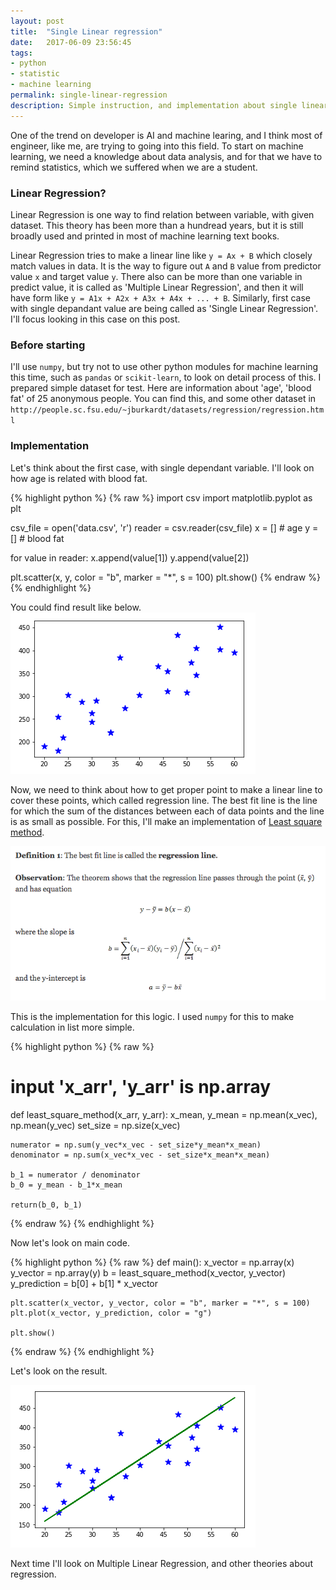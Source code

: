 ```yaml
---
layout: post
title:  "Single Linear regression"
date:   2017-06-09 23:56:45
tags:
- python
- statistic
- machine learning
permalink: single-linear-regression
description: Simple instruction, and implementation about single linear regression
---
```


One of the trend on developer is AI and machine learing, and I think most of engineer, like me, are trying to going into this field.
To start on machine learning, we need a knowledge about data analysis, and for that we have to remind statistics, which we suffered when we are a student. 


### Linear Regression?

Linear Regression is one way to find relation between variable, with given dataset. This theory has been more than a hundread years, but it is still broadly used and printed in most of machine learning text books.

Linear Regression tries to make a linear line like `y = Ax + B` which closely match values in data. It is the way to figure out `A` and `B` value from predictor value `x` and target value `y`. There also can be more than one variable in predict value, it is called as 'Multiple Linear Regression', and then it will have form like `y = A1x + A2x + A3x + A4x + ... + B`. Similarly, first case with single depandant value are being called as 'Single Linear Regression'. I'll focus looking in this case on this post.


### Before starting

I'll use `numpy`, but try not to use other python modules for machine learning this time, such as `pandas` or `scikit-learn`, to look on detail process of this.
I prepared simple dataset for test. Here are information about 'age', 'blood fat' of 25 anonymous people.
You can find this, and some other dataset in `http://people.sc.fsu.edu/~jburkardt/datasets/regression/regression.html`


### Implementation

Let's think about the first case, with single dependant variable. I'll look on how age is related with blood fat.

{% highlight python %}
{% raw %}
import csv
import matplotlib.pyplot as plt

csv_file = open('data.csv', 'r')
reader = csv.reader(csv_file)
x = []  # age
y = []  # blood fat

for value in reader:
    x.append(value[1])
    y.append(value[2])
    
plt.scatter(x, y, color = "b", marker = "*", s = 100)
plt.show()
{% endraw %}
{% endhighlight %}

You could find result like below.
![Screenshot](/assets/post_img/single_linear_regression/single_plot.png)

Now, we need to think about how to get proper point to make a linear line to cover these points, which called regression line. The best fit line is the line for which the sum of the distances between each of data points and the line is as small as possible. For this, I'll make an implementation of [Least square method](http://www.real-statistics.com/regression/least-squares-method/).

![Screenshot](/assets/post_img/single_linear_regression/least_square_method.png)

This is the implementation for this logic. I used `numpy` for this to make calculation in list more simple.

{% highlight python %}
{% raw %}
# input 'x_arr', 'y_arr' is np.array
def least_square_method(x_arr, y_arr):
    x_mean, y_mean = np.mean(x_vec), np.mean(y_vec)
    set_size = np.size(x_vec)
    
    numerator = np.sum(y_vec*x_vec - set_size*y_mean*x_mean)
    denominator = np.sum(x_vec*x_vec - set_size*x_mean*x_mean)

    b_1 = numerator / denominator
    b_0 = y_mean - b_1*x_mean
    
    return(b_0, b_1)
{% endraw %}
{% endhighlight %}

Now let's look on main code.

{% highlight python %}
{% raw %}
def main():
    x_vector = np.array(x)
    y_vector = np.array(y)
    b = least_square_method(x_vector, y_vector) 
    y_prediction = b[0] + b[1] * x_vector
    
    plt.scatter(x_vector, y_vector, color = "b", marker = "*", s = 100)
    plt.plot(x_vector, y_prediction, color = "g")

    plt.show()
{% endraw %}
{% endhighlight %}

Let's look on the result.

![Screenshot](/assets/post_img/single_linear_regression/regression_line.png)

Next time I'll look on Multiple Linear Regression, and other theories about regression.
